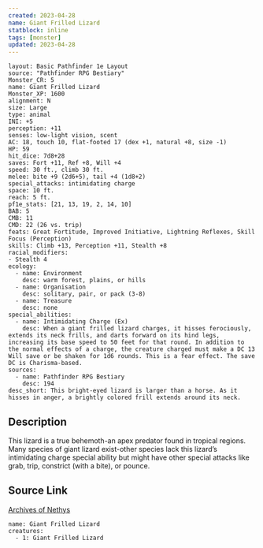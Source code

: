 ```yaml
---
created: 2023-04-28
name: Giant Frilled Lizard
statblock: inline
tags: [monster]
updated: 2023-04-28
---
```

```statblock
layout: Basic Pathfinder 1e Layout
source: "Pathfinder RPG Bestiary"
Monster_CR: 5
name: Giant Frilled Lizard
Monster_XP: 1600
alignment: N
size: Large
type: animal
INI: +5
perception: +11
senses: low-light vision, scent
AC: 18, touch 10, flat-footed 17 (dex +1, natural +8, size -1)
HP: 59
hit_dice: 7d8+28
saves: Fort +11, Ref +8, Will +4
speed: 30 ft., climb 30 ft.
melee: bite +9 (2d6+5), tail +4 (1d8+2)
special_attacks: intimidating charge
space: 10 ft.
reach: 5 ft.
pf1e_stats: [21, 13, 19, 2, 14, 10]
BAB: 5
CMB: 11
CMD: 22 (26 vs. trip)
feats: Great Fortitude, Improved Initiative, Lightning Reflexes, Skill Focus (Perception)
skills: Climb +13, Perception +11, Stealth +8
racial_modifiers:
- Stealth 4
ecology:
  - name: Environment
    desc: warm forest, plains, or hills
  - name: Organisation
    desc: solitary, pair, or pack (3-8)
  - name: Treasure
    desc: none
special_abilities:
  - name: Intimidating Charge (Ex)
    desc: When a giant frilled lizard charges, it hisses ferociously, extends its neck frills, and darts forward on its hind legs, increasing its base speed to 50 feet for that round. In addition to the normal effects of a charge, the creature charged must make a DC 13 Will save or be shaken for 1d6 rounds. This is a fear effect. The save DC is Charisma-based.
sources:
  - name: Pathfinder RPG Bestiary
    desc: 194
desc_short: This bright-eyed lizard is larger than a horse. As it hisses in anger, a brightly colored frill extends around its neck.
```
## Description
This lizard is a true behemoth-an apex predator found in tropical regions. Many species of giant lizard exist-other species lack this lizard’s intimidating charge special ability but might have other special attacks like grab, trip, constrict (with a bite), or pounce.
## Source Link
[Archives of Nethys](https://aonprd.com/MonsterDisplay.aspx?ItemName=Giant%20Frilled%20Lizard)
```encounter-table
name: Giant Frilled Lizard
creatures:
  - 1: Giant Frilled Lizard
```
